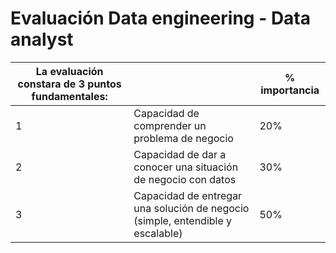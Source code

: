 # Evaluación Data engineering - Data analyst


| La evaluación constara de 3 puntos fundamentales: |                                                                                | % importancia |
|---------------------------------------------------|--------------------------------------------------------------------------------|---------------|
| 1                                                 | Capacidad de comprender un problema de negocio                                 | 20%           |
| 2                                                 | Capacidad de dar a conocer una situación de negocio con datos                  | 30%           |
| 3                                                 | Capacidad de entregar una solución de negocio (simple, entendible y escalable) | 50%           |




